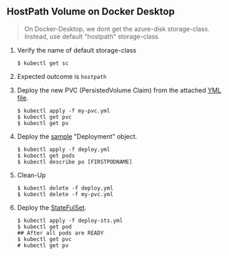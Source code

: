 ## HostPath Volume on Docker Desktop

> On Docker-Desktop, we dont get the azure-disk storage-class.
  Instead, use default "hostpath" storage-class

1.  Verify the name of default storage-class

    ```
    $ kubectl get sc
    ```

2.  Expected outcome is `hostpath`

3.  Deploy the new PVC (PersistedVolume Claim) from the attached [YML file](./my-pvc.yml).

    ```
    $ kubectl apply -f my-pvc.yml
    $ kubectl get pvc
    $ kubectl get pv
    ```

4.  Deploy the [sample](./deploy.yml) "Deployment" object.

    ```
    $ kubectl apply -f deploy.yml
    $ kubectl get pods
    $ kubectl describe po [FIRSTPODNAME]
    ```

5.  Clean-Up 

    ```
    $ kubectl delete -f deploy.yml
    $ kubectl delete -f my-pvc.yml
    ```

6.  Deploy the [StateFulSet](./deploy-sts.yml).

    ```
    $ kubectl apply -f deploy-sts.yml
    $ kubectl get pod
    ## After all pods are READY
    $ kubectl get pvc
    # kubectl get pv
    ```